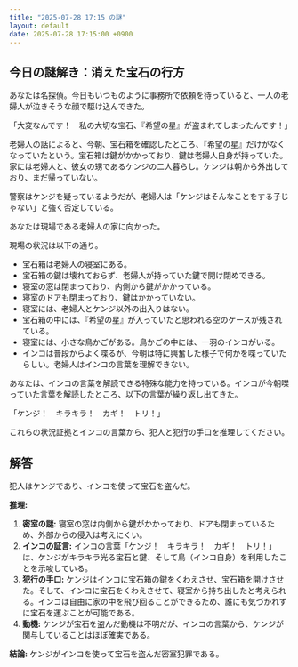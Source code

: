 ```yaml
---
title: "2025-07-28 17:15 の謎"
layout: default
date: 2025-07-28 17:15:00 +0900
---
```

## 今日の謎解き：消えた宝石の行方

あなたは名探偵。今日もいつものように事務所で依頼を待っていると、一人の老婦人が泣きそうな顔で駆け込んできた。

「大変なんです！　私の大切な宝石、『希望の星』が盗まれてしまったんです！」

老婦人の話によると、今朝、宝石箱を確認したところ、『希望の星』だけがなくなっていたという。宝石箱は鍵がかかっており、鍵は老婦人自身が持っていた。家には老婦人と、彼女の甥であるケンジの二人暮らし。ケンジは朝から外出しており、まだ帰っていない。

警察はケンジを疑っているようだが、老婦人は「ケンジはそんなことをする子じゃない」と強く否定している。

あなたは現場である老婦人の家に向かった。

現場の状況は以下の通り。

*   宝石箱は老婦人の寝室にある。
*   宝石箱の鍵は壊れておらず、老婦人が持っていた鍵で開け閉めできる。
*   寝室の窓は閉まっており、内側から鍵がかかっている。
*   寝室のドアも閉まっており、鍵はかかっていない。
*   寝室には、老婦人とケンジ以外の出入りはない。
*   宝石箱の中には、『希望の星』が入っていたと思われる空のケースが残されている。
*   寝室には、小さな鳥かごがある。鳥かごの中には、一羽のインコがいる。
*   インコは普段からよく喋るが、今朝は特に興奮した様子で何かを喋っていたらしい。老婦人はインコの言葉を理解できない。

あなたは、インコの言葉を解読できる特殊な能力を持っている。インコが今朝喋っていた言葉を解読したところ、以下の言葉が繰り返し出てきた。

「ケンジ！　キラキラ！　カギ！　トリ！」

これらの状況証拠とインコの言葉から、犯人と犯行の手口を推理してください。

## 解答

犯人はケンジであり、インコを使って宝石を盗んだ。

**推理:**

1.  **密室の謎:** 寝室の窓は内側から鍵がかかっており、ドアも閉まっているため、外部からの侵入は考えにくい。
2.  **インコの証言:** インコの言葉「ケンジ！　キラキラ！　カギ！　トリ！」は、ケンジがキラキラ光る宝石と鍵、そして鳥（インコ自身）を利用したことを示唆している。
3.  **犯行の手口:** ケンジはインコに宝石箱の鍵をくわえさせ、宝石箱を開けさせた。そして、インコに宝石をくわえさせて、寝室から持ち出したと考えられる。インコは自由に家の中を飛び回ることができるため、誰にも気づかれずに宝石を運ぶことが可能である。
4.  **動機:** ケンジが宝石を盗んだ動機は不明だが、インコの言葉から、ケンジが関与していることはほぼ確実である。

**結論:** ケンジがインコを使って宝石を盗んだ密室犯罪である。
